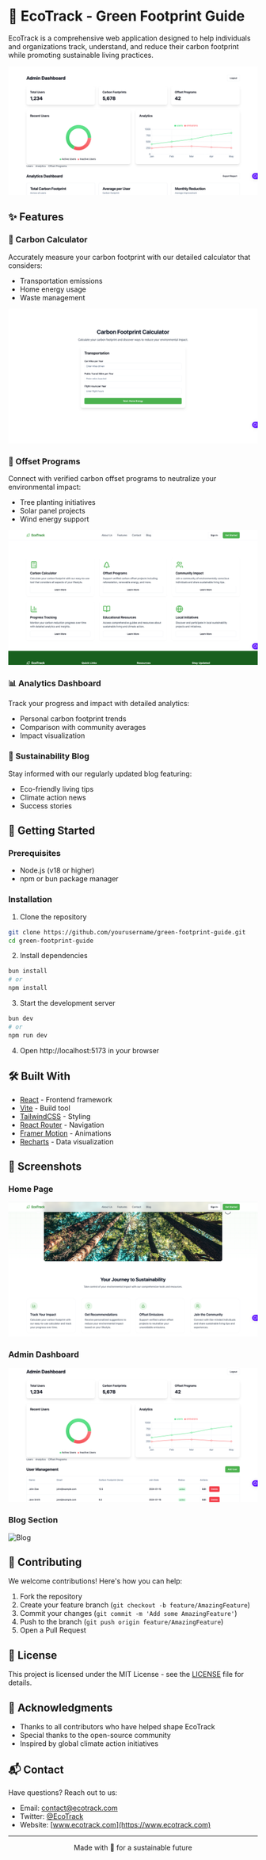 # 🌿 EcoTrack - Green Footprint Guide

EcoTrack is a comprehensive web application designed to help individuals and organizations track, understand, and reduce their carbon footprint while promoting sustainable living practices.

![EcoTrack Dashboard](public/assets/placeholder-dashboard.png)

## ✨ Features

### 🧮 Carbon Calculator
Accurately measure your carbon footprint with our detailed calculator that considers:
- Transportation emissions
- Home energy usage
- Waste management

![Carbon Calculator](public/assets/placeholder-calculator.png)

### 🌱 Offset Programs
Connect with verified carbon offset programs to neutralize your environmental impact:
- Tree planting initiatives
- Solar panel projects
- Wind energy support

![Offset Programs](public/assets/placeholder-programs.png)

### 📊 Analytics Dashboard
Track your progress and impact with detailed analytics:
- Personal carbon footprint trends
- Comparison with community averages
- Impact visualization

### 📝 Sustainability Blog
Stay informed with our regularly updated blog featuring:
- Eco-friendly living tips
- Climate action news
- Success stories

## 🚀 Getting Started

### Prerequisites
- Node.js (v18 or higher)
- npm or bun package manager

### Installation

1. Clone the repository
```bash
git clone https://github.com/yourusername/green-footprint-guide.git
cd green-footprint-guide
```

2. Install dependencies
```bash
bun install
# or
npm install
```

3. Start the development server
```bash
bun dev
# or
npm run dev
```

4. Open http://localhost:5173 in your browser

## 🛠️ Built With

- [React](https://reactjs.org/) - Frontend framework
- [Vite](https://vitejs.dev/) - Build tool
- [TailwindCSS](https://tailwindcss.com/) - Styling
- [React Router](https://reactrouter.com/) - Navigation
- [Framer Motion](https://www.framer.com/motion/) - Animations
- [Recharts](https://recharts.org/) - Data visualization

## 📱 Screenshots

### Home Page
![Home Page](public/assets/placeholder-home.png)

### Admin Dashboard
![Admin Dashboard](public/assets/placeholder-admin.png)

### Blog Section
![Blog](public/assets/placeholder-blog.png)

## 🤝 Contributing

We welcome contributions! Here's how you can help:

1. Fork the repository
2. Create your feature branch (`git checkout -b feature/AmazingFeature`)
3. Commit your changes (`git commit -m 'Add some AmazingFeature'`)
4. Push to the branch (`git push origin feature/AmazingFeature`)
5. Open a Pull Request

## 📄 License

This project is licensed under the MIT License - see the [LICENSE](LICENSE) file for details.

## 🙏 Acknowledgments

- Thanks to all contributors who have helped shape EcoTrack
- Special thanks to the open-source community
- Inspired by global climate action initiatives

## 📬 Contact

Have questions? Reach out to us:
- Email: contact@ecotrack.com
- Twitter: [@EcoTrack](https://twitter.com/ecotrack)
- Website: [www.ecotrack.com](https://www.ecotrack.com)

---

<p align="center">Made with 💚 for a sustainable future</p>

